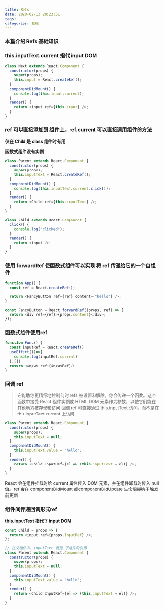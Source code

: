 ```yaml
---
title: Refs
date: 2020-02-13 20:23:51
tags:
categories: 基础
---
```


### 本篇介绍 Refs 基础知识
<!-- more -->

### this.inputText.current 指代 input DOM

```js
class Next extends React.Component {
  constructor(props) {
    super(props);
    this.input = React.createRef();
  }
  componentDidMount() {
    console.log(this.input.current);
  }
  render() {
    return <input ref={this.input} />;
  }
}

```

### ref 可以直接添加到 组件上，ref.current 可以直接调用组件的方法

**仅在 Child 是 class 组件时有用**

**函数式组件没有实例**

```js
class Parent extends React.Component {
  constructor(props) {
    super(props);
    this.inputText = React.createRef();
  }
  componentDidMount() {
    console.log(this.inputText.current.click());
  }
  render() {
    return <Child ref={this.inputText} />;
  }
}

class Child extends React.Component {
  click() {
    console.log("clicked");
  }
  render() {
    return <input />;
  }
}
```

### 使用 forwardRef 使函数式组件可以实现 将 ref 传递给它的一个自组件

```js
function App() {
  const ref = React.createRef();

  return <FancyButton ref={ref} content={"hello"} />;
}

const FancyButton = React.forwardRef((props, ref) => {
  return <div ref={ref}>{props.content}</div>;
});

```


### 函数式组件使用ref

```js
function Func() {
  const inputRef = React.createRef()
  useEffect(()=>{
    console.log(inputRef.current)
  },[])
  return <input ref={inputRef}/>
}
```

### 回调 ref
> 它能助你更精细地控制何时 refs 被设置和解除。你会传递一个函数。这个函数中接受 React 组件实例或 HTML DOM 元素作为参数，以使它们能在其他地方被存储和访问
回调 ref 可直接通过 this.inputText 访问，而不是在 this.inputText.current 上访问 
```js
class Parent extends React.Component {
  constructor(props) {
    super(props);
    this.inputText = null;
  }
  componentDidMount() {
    this.inputText.value = "hello";
  }
  render() {
    return <Child InputRef={el => (this.inputText = el)} />;
  }
}
```



React 会在组件挂载时给 current 属性传入 DOM 元素，并在组件卸载时传入 null 值。ref 会在 componentDidMount 或componentDidUpdate 生命周期钩子触发前更新


###  组件间传递回调形式ref

**this.inputText 指代了 input DOM**
```js
const Child = props => {
  return <input ref={props.InputRef} />;
};

// 在父组件中，inputText 就是 子组件的引用
class Parent extends React.Component {
  constructor(props) {
    super(props);
    this.inputText = null;
  }
  componentDidMount() {
    this.inputText.value = "hello";
  }
  render() {
    return <Child InputRef={el => (this.inputText = el)} />;
  }
}
```